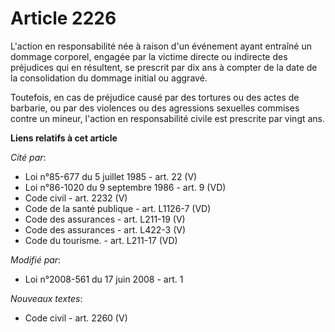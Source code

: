 # Article 2226

L'action en responsabilité née à raison d'un événement ayant entraîné un dommage corporel, engagée par la victime directe ou
indirecte des préjudices qui en résultent, se prescrit par dix ans à compter de la date de la consolidation du dommage
initial ou aggravé.

Toutefois, en cas de préjudice causé par des tortures ou des actes de barbarie, ou par des violences ou des agressions
sexuelles commises contre un mineur, l'action en responsabilité civile est prescrite par vingt ans.

**Liens relatifs à cet article**

_Cité par_:

  - Loi n°85-677 du 5 juillet 1985 - art. 22 (V)
  - Loi n°86-1020 du 9 septembre 1986 - art. 9 (VD)
  - Code civil - art. 2232 (V)
  - Code de la santé publique - art. L1126-7 (VD)
  - Code des assurances - art. L211-19 (V)
  - Code des assurances - art. L422-3 (V)
  - Code du tourisme. - art. L211-17 (VD)

_Modifié par_:

  - Loi n°2008-561 du 17 juin 2008 - art. 1

_Nouveaux textes_:

  - Code civil - art. 2260 (V)
